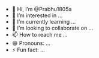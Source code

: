 - 👋 Hi, I’m @Prabhu1805a
- 👀 I’m interested in ...
- 🌱 I’m currently learning ...
- 💞️ I’m looking to collaborate on ...
- 📫 How to reach me ...
- 😄 Pronouns: ...
- ⚡ Fun fact: ...

<!---
Prabhu1805a/Prabhu1805a is a ✨ special ✨ repository because its `README.md` (this file) appears on your GitHub profile.
You can click the Preview link to take a look at your changes.
--->
